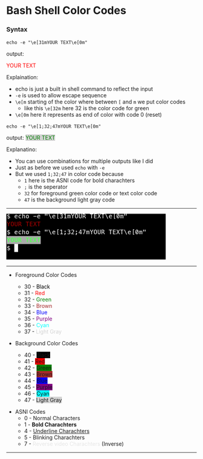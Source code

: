 # Bash Shell Color Codes

### Syntax
```
echo -e "\e[31mYOUR TEXT\e[0m"
```
output:
<p style='color:red'>YOUR TEXT</p>

Explaination:

- echo is just a built in shell command to reflect the input
- `-e` is used to allow escape sequence
- `\e[m` starting of the color where between `[`  and `m` we put color codes
    - like this `\e[32m` here 32 is the color code for green
- `\e[0m` here it represents as end of color with code 0 (reset)

```
echo -e "\e[1;32;47mYOUR TEXT\e[0m"
```
output: <span style='background-color:lightgray; color:green;'>YOUR TEXT</span>

Explanatino:
- You can use combinations for multiple outputs like I did
- Just as before we used `echo` with `-e`
- But we used `1;32;47` in color code because
    - `1` here is the ASNI code for bold charachters
    - `;` is the seperator
    - `32` for foreground green color code or text color code
    - `47` is the background light gray code

***
![Eample Screenshot](/screenshots/ss3.png)

***

- Foreground Color Codes
    - 30 - <span style='color:black'>Black</span>
    - 31 - <span style='color:red'>Red</span>
    - 32 - <span style='color:green'>Green</span>
    - 33 - <span style='color:brown'>Brown</span>
    - 34 - <span style='color:blue'>Blue</span>
    - 35 - <span style='color:purple'>Purple</span>
    - 36 - <span style='color:cyan'>Cyan</span>
    - 37 - <span style='color:lightgray'>Light Gray</span>

- Background Color Codes
    - 40 - <span style='background-color:black'>Black</span>
    - 41 - <span style='background-color:red'>Red</span>
    - 42 - <span style='background-color:green'>Green</span>
    - 43 - <span style='background-color:brown'>Brown</span>
    - 44 - <span style='background-color:blue'>Blue</span>
    - 45 - <span style='background-color:purple'>Purple</span>
    - 46 - <span style='background-color:cyan'>Cyan</span>
    - 47 - <span style='background-color:lightgray'>Light Gray</span>

<!--  <style>
    @keyframes blink {
      50% {
        opacity: 0;
      }
    }
  </style>
-->

- ASNI Codes
    - 0 - Normal Characters
    - 1 - <span style='font-weight:bold'>Bold Charachters</span>
    - 4 - <span style='text-decoration:underline'>Underline Charachters</span>
    - 5 - <span style='animation: blink 1s infinite;'>Blinking Charachters</span>
    - 7 - <span style='filter:invert(1)'>Reverse video Charachters</span> (Inverse)

***
